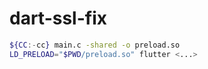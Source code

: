 # dart-ssl-fix

```sh
${CC:-cc} main.c -shared -o preload.so
LD_PRELOAD="$PWD/preload.so" flutter <...>
```
